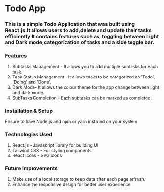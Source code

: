 # Todo App
### This is a simple Todo Application that was built using React.js.It allows users to add,delete and update their tasks efficiently.It contains features such as, toggling between Light and Dark mode,categorization of tasks and a side toggle bar.
### Features 
1. Subtasks Management - It allows you to add multiple subtasks for each task.
2. Task Status Management - It allows tasks to be categorized as 'Todo', 'Doing' and 'Done'.
3. Dark Mode- It allows the colour theme for the app change between light and dark mode.
4. SubTasks Completion - Each subtasks can be marked as completed.

### Installation & Setup
Ensure to have Node.js and npm or yarn installed on your system

### Technologies Used
1. React.js - Javascript library for building UI
2. Tailwind CSS - For styling components
3. React Icons - SVG icons

### Future Improvements 
1. Make use of a local storage to keep data after each page refresh.
2. Enhance the responsive design for better user experience 

